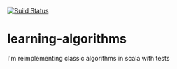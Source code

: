 [![Build Status](https://travis-ci.org/flegall/learning-algorithms.svg?branch=master)](https://travis-ci.org/flegall/learning-algorithms)
# learning-algorithms

I'm reimplementing classic algorithms in scala with tests
